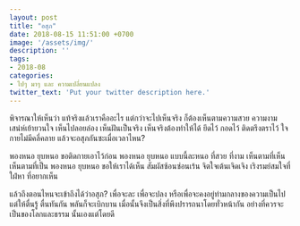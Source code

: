 ```yaml
---
layout: post
title: "อสุภ"
date: 2018-08-15 11:51:00 +0700
image: '/assets/img/'
description: ''
tags:
- 2018-08
categories:
- ไปๆ มาๆ และ ความเปลี่ยนแปลง
twitter_text: 'Put your twitter description here.'
---
```

พิจารณาให้เห็นว่า แท้จริงแล้วเราคืออะไร แต่กว่าจะไปเห็นจริง ก็ต้องเห็นตามความสวย ความงาม เสน่ห์เย้ายวนใจ เห็นไปลอยล่อง เห็นฝันเป็นจริง เห็นจริงต้องทำให้ได้ ยึดไว้ กอดไว้ ติดตรึงตราไว้ ใจกายไม่มีคลี่คลาย แล้วจะอสุภกันซะเมื่อเวลาไหน?

พองหนอ ยุบหนอ ขอติดกายเอาไว้ก่อน พองหนอ ยุบหนอ แบบนี้ละหนอ ที่สวย ที่งาม เห็นตามที่เห็น เห็นตามที่เป็น พองหนอ ยุบหนอ ขอให้เราได้เห็น สัมผัสซ้อนซ่อนเร้น จิตใจเต้นเจิดเจิง เริงรมย์สมใจที่ใฝ่หา ที่อยากเห็น

แล้วถึงตอนไหนจะเข้าถึงได้ว่าอสุภ? เพื่อจะละ เพื่อจะปลง หรือเพื่อจะคงอยู่ท่ามกลางของความเป็นไป แต่ให้ตื่นรู้ ตื่นทันกัน พลันก็จะเบิกบาน เมื่อนั้นจึงเป็นสิ่งที่พึงปรารถนาโดยทั่วหน้ากัน อย่างที่ควรจะเป็นของโลกและธรรม นั้นเองแต่โดยดี

